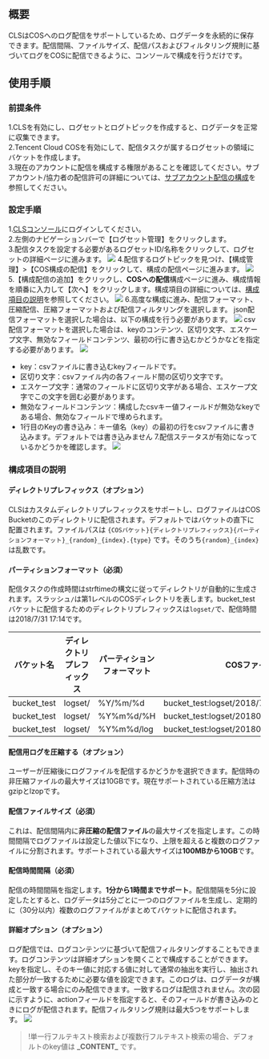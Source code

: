 ## 概要
CLSはCOSへのログ配信をサポートしているため、ログデータを永続的に保存できます。配信間隔、ファイルサイズ、配信パスおよびフィルタリング規則に基づいてログをCOSに配信できるように、コンソールで構成を行うだけです。 

## 使用手順
### 前提条件

1.CLSを有効にし、ログセットとログトピックを作成すると、ログデータを正常に収集できます。  
2.Tencent Cloud COSを有効にして、配信タスクが属するログセットの領域にバケットを作成します。  
3.現在のアカウントに配信を構成する権限があることを確認してください。サブアカウント/協力者の配信許可の詳細については、[サブアカウント配信の構成](https://cloud.tencent.com/document/product/614/33098)を参照してください。

### 設定手順
1.[CLSコンソール](https://console.cloud.tencent.com/cls)にログインしてください。  
2.左側のナビゲーションバーで【ログセット管理】をクリックします。  
3.配信タスクを設定する必要があるログセットID/名称をクリックして、ログセットの詳細ページに進みます。
![](https://main.qcloudimg.com/raw/b4560b57c179e20441fa56bd65803971.png)
4.配信するログトピックを見つけ、【構成管理】>【COS構成の配信】をクリックして、構成の配信ページに進みます。
![](https://main.qcloudimg.com/raw/df645d270b696a380253435e079a8949.png)
5.【構成配信の追加】をクリックし、**COSへの配信**構成ページに進み、構成情報を順番に入力して【次へ】をクリックします。構成項目の詳細については、[構成項目の説明](#config)を参照してください。
![](https://main.qcloudimg.com/raw/c588bcb6e91bb9849003532968edac44.png)
6.高度な構成に進み、配信フォーマット、圧縮配信、圧縮フォーマットおよび配信フィルタリングを選択します。
json配信フォーマットを選択した場合は、以下の構成を行う必要があります。
![](https://main.qcloudimg.com/raw/3711401cfd70d3f583bb82dae1970331.png)
csv配信フォーマットを選択した場合は、keyのコンテンツ、区切り文字、エスケープ文字、無効なフィールドコンテンツ、最初の行に書き込むかどうかなどを指定する必要があります。
![](https://main.qcloudimg.com/raw/a83f64cd3434e7fd894249e4dea0eb10.png)
 - key：csvファイルに書き込むkeyフィールドです。
 - 区切り文字：csvファイル内の各フィールド間の区切り文字です。
 - エスケープ文字：通常のフィールドに区切り文字がある場合、エスケープ文字でこの文字を囲む必要があります。
 - 無効なフィールドコンテンツ：構成したcsvキー値フィールドが無効なkeyである場合、無効なフィールドで埋められます。
 -  1行目のKeyの書き込み：キー値名（key）の最初の行をcsvファイルに書き込みます。デフォルトでは書き込みません
7.配信ステータスが有効になっているかどうかを確認します。
![](https://main.qcloudimg.com/raw/14e70eec382e5dab3803a71752ffd62c.png)

<a id="config"></a>
### 構成項目の説明
#### ディレクトリプレフィックス（オプション）
CLSはカスタムディレクトリプレフィックスをサポートし、ログファイルはCOS Bucketのこのディレクトリに配信されます。デフォルトではバケットの直下に配置されます。ファイルパスは `{COSバケット}{ディレクトリプレフィックス}{パーティションフォーマット}_{random}_{index}.{type}` です。そのうち`{random}_{index}`は乱数です。

#### パーティションフォーマット（必須）
配信タスクの作成時間はstrftimeの構文に従ってディレクトリが自動的に生成されます。スラッシュ`/`は第1レベルのCOSディレクトリを表します。bucket_testバケットに配信するためのディレクトリプレフィックスは`logset/`で、配信時間は2018/7/31 17:14です。

| バケット名  | ディレクトリプレフィックス | パーティションフォーマット    | COSファイルのパス                                       |
| ----------- | -------- | ----------- | ------------------------------------------------- |
| bucket_test | logset/ | %Y/%m/%d    | bucket\_test:logset/2018/7/31\_{random}\_{index}    |
| bucket_test | logset/ | %Y%m%d/%H  | bucket\_test:logset/20180731/14\_{random}\_{index} |
| bucket_test | logset/ | %Y%m%d/log | bucket\_test:logset/20180731/log\_{random}\_{index} |

#### 配信用ログを圧縮する（オプション）
ユーザーが圧縮後にログファイルを配信するかどうかを選択できます。配信時の非圧縮ファイルの最大サイズは10GBです。現在サポートされている圧縮方法はgzipとlzopです。

#### 配信ファイルサイズ（必須）
これは、配信間隔内に**非圧縮の配信ファイル**の最大サイズを指定します。この時間間隔でログファイルは設定した値以下になり、上限を超えると複数のログファイルに分割されます。サポートされている最大サイズは**100MBから10GB**です。 

#### 配信時間間隔（必須）
配信の時間間隔を指定します。**1分から1時間までサポート**。配信間隔を5分に設定したとすると、ログデータは5分ごとに一つのログファイルを生成し、定期的に（30分以内）複数のログファイルがまとめてバケットに配信されます。 


#### 詳細オプション（オプション）
ログ配信では、ログコンテンツに基づいて配信フィルタリングすることもできます。ログコンテンツは詳細オプションを開くことで構成することができます。keyを指定し、そのキー値に対応する値に対して通常の抽出を実行し、抽出された部分が一致するために必要な値を設定できます。このログは、ログデータが構成と一致する場合にのみ配信できます。一致するログは配信されません。次の図に示すように、actionフィールドを指定すると、そのフィールドが書き込みのときにログが配信されます。配信フィルタリング規則は最大5つをサポートします。 
![](https://main.qcloudimg.com/raw/fa774d5a865c2129f707465c55e416c7.png)

>!単一行フルテキスト検索および複数行フルテキスト検索の場合、デフォルトのkey値は **\_CONTENT_** です。

